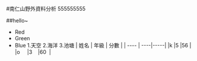 #南仁山野外資料分析
555555555

##hello~
*   Red
*   Green
*   Blue
1.天空 
2.海洋
3.池塘
| 姓名 | 年級 | 分數 |
| ---- | ----|-----|
|k     |5    |56   |
|o     |3    |60  |

